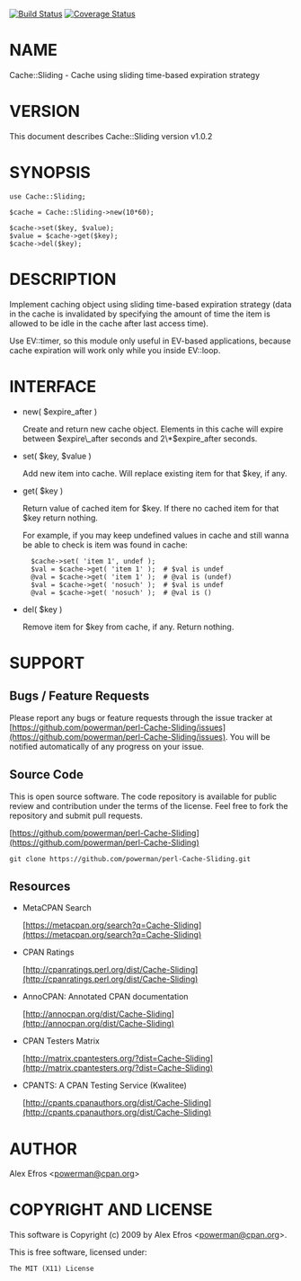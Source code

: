 [![Build Status](https://travis-ci.org/powerman/perl-Cache-Sliding.svg?branch=master)](https://travis-ci.org/powerman/perl-Cache-Sliding)
[![Coverage Status](https://coveralls.io/repos/powerman/perl-Cache-Sliding/badge.svg?branch=master)](https://coveralls.io/r/powerman/perl-Cache-Sliding?branch=master)

# NAME

Cache::Sliding - Cache using sliding time-based expiration strategy

# VERSION

This document describes Cache::Sliding version v1.0.2

# SYNOPSIS

    use Cache::Sliding;

    $cache = Cache::Sliding->new(10*60);

    $cache->set($key, $value);
    $value = $cache->get($key);
    $cache->del($key);

# DESCRIPTION

Implement caching object using sliding time-based expiration strategy
(data in the cache is invalidated by specifying the amount of time the
item is allowed to be idle in the cache after last access time).

Use EV::timer, so this module only useful in EV-based applications,
because cache expiration will work only while you inside EV::loop.

# INTERFACE 

- new( $expire\_after )

    Create and return new cache object. Elements in this cache will expire
    between $expire\_after seconds and 2\*$expire\_after seconds.

- set( $key, $value )

    Add new item into cache. Will replace existing item for that $key, if any.

- get( $key )

    Return value of cached item for $key. If there no cached item for that $key
    return nothing.

    For example, if you may keep undefined values in cache and still wanna be
    able to check is item was found in cache:

        $cache->set( 'item 1', undef );
        $val = $cache->get( 'item 1' );  # $val is undef
        @val = $cache->get( 'item 1' );  # @val is (undef)
        $val = $cache->get( 'nosuch' );  # $val is undef
        @val = $cache->get( 'nosuch' );  # @val is ()

- del( $key )

    Remove item for $key from cache, if any. Return nothing.

# SUPPORT

## Bugs / Feature Requests

Please report any bugs or feature requests through the issue tracker
at [https://github.com/powerman/perl-Cache-Sliding/issues](https://github.com/powerman/perl-Cache-Sliding/issues).
You will be notified automatically of any progress on your issue.

## Source Code

This is open source software. The code repository is available for
public review and contribution under the terms of the license.
Feel free to fork the repository and submit pull requests.

[https://github.com/powerman/perl-Cache-Sliding](https://github.com/powerman/perl-Cache-Sliding)

    git clone https://github.com/powerman/perl-Cache-Sliding.git

## Resources

- MetaCPAN Search

    [https://metacpan.org/search?q=Cache-Sliding](https://metacpan.org/search?q=Cache-Sliding)

- CPAN Ratings

    [http://cpanratings.perl.org/dist/Cache-Sliding](http://cpanratings.perl.org/dist/Cache-Sliding)

- AnnoCPAN: Annotated CPAN documentation

    [http://annocpan.org/dist/Cache-Sliding](http://annocpan.org/dist/Cache-Sliding)

- CPAN Testers Matrix

    [http://matrix.cpantesters.org/?dist=Cache-Sliding](http://matrix.cpantesters.org/?dist=Cache-Sliding)

- CPANTS: A CPAN Testing Service (Kwalitee)

    [http://cpants.cpanauthors.org/dist/Cache-Sliding](http://cpants.cpanauthors.org/dist/Cache-Sliding)

# AUTHOR

Alex Efros &lt;powerman@cpan.org>

# COPYRIGHT AND LICENSE

This software is Copyright (c) 2009 by Alex Efros &lt;powerman@cpan.org>.

This is free software, licensed under:

    The MIT (X11) License
